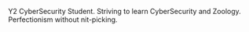 Y2 CyberSecurity Student.
Striving to learn CyberSecurity and Zoology.
Perfectionism without nit-picking.
<!---
darren0905/darren0905 is a ✨ special ✨ repository because its `README.md` (this file) appears on your GitHub profile.
You can click the Preview link to take a look at your changes.
--->
